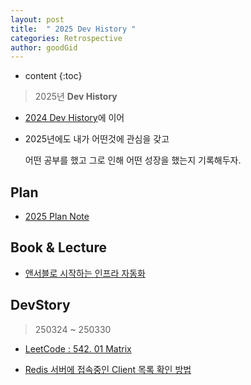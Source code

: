 ```yaml
---
layout: post
title:  " 2025 Dev History "
categories: Retrospective
author: goodGid
---
```

* content
{:toc}

> 2025년 **Dev History**

* [2024 Dev History]({{site.url}}/2024-Retrospective)에 이어

* 2025년에도 내가 어떤것에 관심을 갖고

  어떤 공부를 했고 그로 인해 어떤 성장을 했는지 기록해두자.


## Plan

* [2025 Plan Note](https://gist.github.com/goodGid/a2e9ea6db590648292bf96bac553395d)

<script src="https://gist.github.com/goodGid/a2e9ea6db590648292bf96bac553395d.js"></script>

## Book & Lecture

* [앤서블로 시작하는 인프라 자동화](https://search.shopping.naver.com/book/catalog/42799514639?cat_id=50010921&frm=PBOKPRO&query=%EC%95%A4%EC%84%9C%EB%B8%94%EB%A1%9C+%EC%8B%9C%EC%9E%91%ED%95%98%EB%8A%94+%EC%9D%B8%ED%94%84%EB%9D%BC+%EC%9E%90%EB%8F%99%ED%99%94&NaPm=ct%3Dm8r37hr4%7Cci%3Debbdae97deab6df0c802e5ee64433d86189cf6b5%7Ctr%3Dboknx%7Csn%3D95694%7Chk%3De4e3c18237e3fcd80a1f61c54eb5281a23dcbb3e)



## DevStory

> 250324 ~ 250330

* [LeetCode : 542. 01 Matrix]({{site.url}}/LeetCode-Replace-Elements-With-Greatest-Element-On-Right-Side)

* [Redis 서버에 접속중인 Client 목록 확인 방법]({{site.url}}/Redis-How-to-know-Connected-Client)
